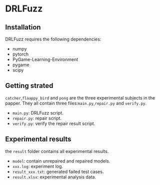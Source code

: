 # DRLFuzz

## Installation
DRLFuzz requires the following dependencies:
* numpy
* pytorch
* PyGame-Learning-Environment
* pygame
* scipy

## Getting strated
```catcher```,```flaappy_bird``` and ```pong``` are the three experimental subjects in the papper. They all contain three files:```main.py```,```repair.py``` and ```verify.py```.
* ```main.py```: DRLFuzz script.
* ```repair.py```: repair script.
* ```verify.py```: verify the repair result script.

## Experimental results
the ```result``` folder contains all experimental results.
* ```model```: contain unrepaired and repaired models.
* ```xxx.log```: experiment log.
* ```result_xxx.txt```: generated failed test cases.
* ```result.xlsx```: experimental analysis data.
